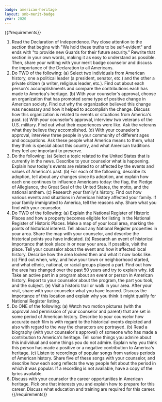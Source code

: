 ```yaml
---
badge: american-heritage
layout: smb-merit-badge
year: 2020
---
```


{{#requirements}}
1. Read the Declaration of Independence. Pay close attention to the section that begins with "We hold these truths to be self-evident" and ends with "to provide new Guards for their future security." Rewrite that section in your own words, making it as easy to understand as possible. Then, share your writing with your merit badge counselor and discuss the importance of the Declaration to all Americans.
2. Do TWO of the following:
    (a) Select two individuals from American history, one a political leader (a president, senator, etc.) and the other a private citizen (a writer, religious leader, etc.). Find out about each person's accomplishments and compare the contributions each has made to America's heritage.
    (b) With your counselor's approval, choose an organization that has promoted some type of positive change in American society. Find out why the organization believed this change was necessary and how it helped to accomplish the change. Discuss how this organization is related to events or situations from America's past.
    (c) With your counselor's approval, interview two veterans of the U.S. military. Find out what their experiences were like. Ask the veterans what they believe they accomplished.
    (d) With your counselor's approval, interview three people in your community of different ages and occupations. Ask these people what America means to them, what they think is special about this country, and what American traditions they feel are important to preserve.
3. Do the following:
    (a) Select a topic related to the United States that is currently in the news. Describe to your counselor what is happening. Explain how today's events are related to or affected by the events and values of America's past.
    (b) For each of the following, describe its adoption, tell about any changes since its adoption, and explain how each one continues to influence Americans today: the flag, the Pledge of Allegiance, the Great Seal of the United States, the motto, and the national anthem.
    (c) Research your family's history. Find out how various events and situations in American history affected your family. If your family immigrated to America, tell the reasons why. Share what you find with your counselor.
4. Do TWO of the following:
    (a) Explain the National Register of Historic Places and how a property becomes eligible for listing in the National Register of Historic Places. Make a map of your local area, marking the points of historical interest. Tell about any National Register properties in your area. Share the map with your counselor, and describe the historical points you have indicated.
    (b) Research an event of historical importance that took place in or near your area. If possible, visit the place. Tell your counselor about the event and how it affected local history. Describe how the area looked then and what it now looks like.
    (c) Find out when, why, and how your town or neighborhood started, and what ethnic, national, or racial groups played a part. Find out how the area has changed over the past 50 years and try to explain why.
    (d) Take an active part in a program about an event or person in American history. Report to your counselor about the program, the part you took, and the subject.
    (e) Visit a historic trail or walk in your area. After your visit, share with your counselor what you have learned. Discuss the importance of this location and explain why you think it might qualify for National Register listing.
5. Do ONE of the following:
    (a) Watch two motion pictures (with the approval and permission of your counselor and parent) that are set in some period of American history. Describe to your counselor how accurate each film is with regard to the historical events depicted and also with regard to the way the characters are portrayed.
    (b) Read a biography (with your counselor's approval) of someone who has made a contribution to America's heritage. Tell some things you admire about this individual and some things you do not admire. Explain why you think this person has made a positive or a negative contribution to America's heritage.
    (c) Listen to recordings of popular songs from various periods of American history. Share five of these songs with your counselor, and describe how each song reflects the way people felt about the period in which it was popular. If a recording is not available, have a copy of the lyrics available.
6. Discuss with your counselor the career opportunities in American heritage. Pick one that interests you and explain how to prepare for this career. Discuss what education and training are required for this career.
{{/requirements}}
